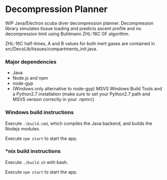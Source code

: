 # Decompression Planner

WIP Java/Electron scuba diver decompression planner. Decompression library simulates tissue loading and predicts ascent profile and no decompression limit using Buhlmann ZHL-16C GF algorithm.

ZHL-16C half-times, A and B values for both inert gases are contained in src/DecoLib/tissues/compartments_init.java.

### Major dependencies

 - Java
 - Node.js and npm
 - node-gyp 
 - (Windows only alternative to node-gyp) MSVS Windows Build Tools and a Python2.7 installation (make sure to set your Python2.7 path and MSVS version correctly in your .npmrc)

### Windows build instructions

Execute `.\build.cmd`, which compiles the Java backend, and builds the Nodejs modules.

Execute `npm start` to start the app.

### *nix build instructions

Execute `./build.sh` with bash.

Execute `npm start` to start the app.